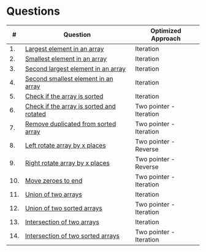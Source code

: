 # Questions

| **#** | **Question**                                                                                                            | **Optimized Approach**  |
| ----- | ----------------------------------------------------------------------------------------------------------------------- | ----------------------- |
| 1.    | [Largest element in an array](https://github.com/ssm0801/DSA-using-Java/blob/master/Arrays/Question1.java)              | Iteration               |
| 2.    | [Smallest element in an array](https://github.com/ssm0801/DSA-using-Java/blob/master/Arrays/Question1.java)             | Iteration               |
| 3.    | [Second largest element in an array](https://github.com/ssm0801/DSA-using-Java/blob/master/Arrays/Question2.java)       | Iteration               |
| 4.    | [Second smallest element in an array](https://github.com/ssm0801/DSA-using-Java/blob/master/Arrays/Question2.java)      | Iteration               |
| 5.    | [Check if the array is sorted](https://github.com/ssm0801/DSA-using-Java/blob/master/Arrays/Question6.java)             | Iteration               |
| 6.    | [Check if the array is sorted and rotated](https://github.com/ssm0801/DSA-using-Java/blob/master/Arrays/Question6.java) | Two pointer - Iteration |
| 7.    | [Remove duplicated from sorted array](https://github.com/ssm0801/DSA-using-Java/blob/master/Arrays/Question3.java)      | Two pointer - Iteration |
| 8.    | [Left rotate array by x places](https://github.com/ssm0801/DSA-using-Java/blob/master/Arrays/Question4.java)            | Two pointer - Reverse   |
| 9.    | [Right rotate array by x places](https://github.com/ssm0801/DSA-using-Java/blob/master/Arrays/Question4.java)           | Two pointer - Reverse   |
| 10.   | [Move zeroes to end](https://github.com/ssm0801/DSA-using-Java/blob/master/Arrays/Question5.java)                       | Two pointer - Iteration |
| 11.   | [Union of two arrays](https://github.com/ssm0801/DSA-using-Java/blob/master/Arrays/Question7.java)                      | Iteration               |
| 12.   | [Union of two sorted arrays](https://github.com/ssm0801/DSA-using-Java/blob/master/Arrays/Question7.java)               | Two pointer - Iteration |
| 13.   | [Intersection of two arrays](https://github.com/ssm0801/DSA-using-Java/blob/master/Arrays/Question8.java)               | Iteration               |
| 14.   | [Intersection of two sorted arrays](https://github.com/ssm0801/DSA-using-Java/blob/master/Arrays/Question8.java)        | Two pointer - Iteration |
